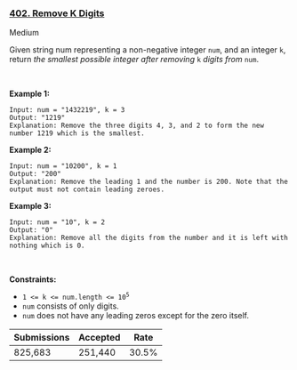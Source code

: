 ### [402. Remove K Digits](https://leetcode.com/problems/remove-k-digits/)

Medium

Given string num representing a non-negative integer `` num ``, and an integer `` k ``, return _the smallest possible integer after removing_ `` k `` _digits from_ `` num ``.

 

__Example 1:__

```
Input: num = "1432219", k = 3
Output: "1219"
Explanation: Remove the three digits 4, 3, and 2 to form the new number 1219 which is the smallest.
```

__Example 2:__

```
Input: num = "10200", k = 1
Output: "200"
Explanation: Remove the leading 1 and the number is 200. Note that the output must not contain leading zeroes.
```

__Example 3:__

```
Input: num = "10", k = 2
Output: "0"
Explanation: Remove all the digits from the number and it is left with nothing which is 0.
```

 

__Constraints:__

*   <code>1 <= k <= num.length <= 10<sup>5</sup></code>
*   `` num `` consists of only digits.
*   `` num `` does not have any leading zeros except for the zero itself.

| Submissions    | Accepted     | Rate   |
| -------------- | ------------ | ------ |
| 825,683 | 251,440 | 30.5% |
